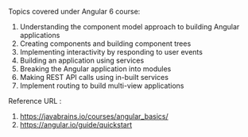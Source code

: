 Topics covered under Angular 6 course:

1. Understanding the component model approach to building Angular applications
2. Creating components and building component trees
3. Implementing interactivity by responding to user events
4. Building an application using services
5. Breaking the Angular application into modules
6. Making REST API calls using in-built services
7. Implement routing to build multi-view applications


Reference URL : 
1. https://javabrains.io/courses/angular_basics/
2. https://angular.io/guide/quickstart
